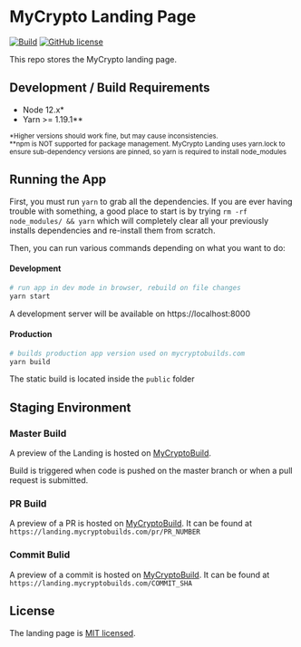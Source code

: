 # MyCrypto Landing Page

[![Build](https://github.com/MyCryptoHQ/landing/workflows/Jest/badge.svg?branch=master)](https://github.com/MyCryptoHQ/landing/actions)
[![GitHub license](https://img.shields.io/badge/license-MIT-blue.svg)](./LICENSE)

This repo stores the MyCrypto landing page.

## Development / Build Requirements

- Node 12.x\*
- Yarn >= 1.19.1\*\*

<sub>\*Higher versions should work fine, but may cause inconsistencies.</sub>
<br />
<sub>\*\*npm is NOT supported for package management. MyCrypto Landing uses yarn.lock to ensure sub-dependency versions are pinned, so yarn is required to install node_modules</sub>
<br />

## Running the App

First, you must run `yarn` to grab all the dependencies. If you are ever having trouble with something, a good place to start is by trying `rm -rf node_modules/ && yarn` which will completely clear all your previously installs dependencies and re-install them from scratch.

Then, you can run various commands depending on what you want to do:

#### Development

```bash
# run app in dev mode in browser, rebuild on file changes
yarn start
```

A development server will be available on https://localhost:8000

#### Production

```bash
# builds production app version used on mycryptobuilds.com
yarn build
```

The static build is located inside the `public` folder

## Staging Environment

### Master Build

A preview of the Landing is hosted on [MyCryptoBuild](https://landing.mycryptobuilds.com/).

Build is triggered when code is pushed on the master branch or when a pull request is submitted.

### PR Build

A preview of a PR is hosted on [MyCryptoBuild](https://landing.mycryptobuilds.com/). It can be found at `https://landing.mycryptobuilds.com/pr/PR_NUMBER`

### Commit Bulid

A preview of a commit is hosted on [MyCryptoBuild](https://landing.mycryptobuilds.com/). It can be found at `https://landing.mycryptobuilds.com/COMMIT_SHA`

## License

The landing page is [MIT licensed](./LICENSE).
